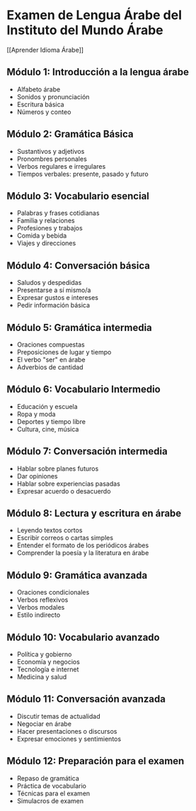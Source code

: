 # Examen de Lengua Árabe del Instituto del Mundo Árabe

[[Aprender Idioma Árabe]]

## Módulo 1: Introducción a la lengua árabe

- Alfabeto árabe
- Sonidos y pronunciación
- Escritura básica
- Números y conteo

## Módulo 2: Gramática Básica

- Sustantivos y adjetivos
- Pronombres personales
- Verbos regulares e irregulares
- Tiempos verbales: presente, pasado y futuro

## Módulo 3: Vocabulario esencial

- Palabras y frases cotidianas 
- Familia y relaciones
- Profesiones y trabajos 
- Comida y bebida 
- Viajes y direcciones 

## Módulo 4: Conversación básica

- Saludos y despedidas 
- Presentarse a sí mismo/a
- Expresar gustos e intereses 
- Pedir información básica 

## Módulo 5: Gramática intermedia 

- Oraciones compuestas 
- Preposiciones de lugar y tiempo 
- El verbo "ser" en árabe 
- Adverbios de cantidad 

## Módulo 6: Vocabulario Intermedio 

 - Educación y escuela 
 - Ropa y moda  
 - Deportes y tiempo libre  
 - Cultura, cine, música  

## Módulo 7: Conversación intermedia 

 - Hablar sobre planes futuros  
 - Dar opiniones  
 - Hablar sobre experiencias pasadas  
 - Expresar acuerdo o desacuerdo  

## Módulo 8: Lectura y escritura en árabe
  
 - Leyendo textos cortos  
 - Escribir correos o cartas simples   
 - Entender el formato de los periódicos árabes   
 - Comprender la poesía y la literatura en árabe 

## Módulo 9: Gramática avanzada

- Oraciones condicionales
- Verbos reflexivos 
- Verbos modales 
- Estilo indirecto 

## Módulo 10: Vocabulario avanzado

 - Política y gobierno  
 - Economía y negocios  
 - Tecnología e internet  
 - Medicina y salud  

## Módulo 11: Conversación avanzada

 - Discutir temas de actualidad   
 - Negociar en árabe    
 - Hacer presentaciones o discursos  
 - Expresar emociones y sentimientos  

## Módulo 12: Preparación para el examen

- Repaso de gramática
- Práctica de vocabulario 
- Técnicas para el examen 
- Simulacros de examen 
